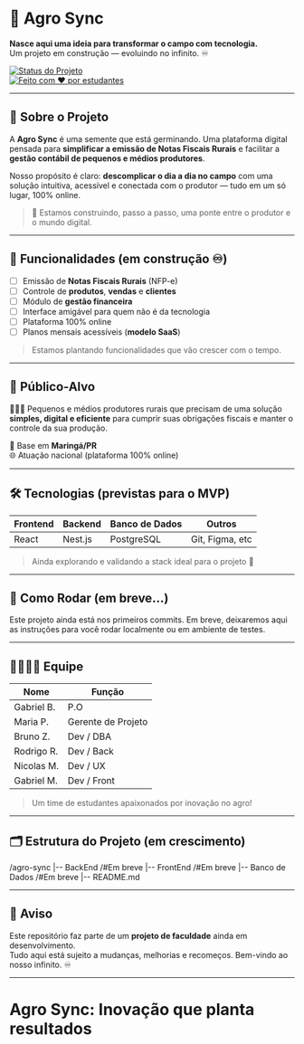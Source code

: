 # 🌱 Agro Sync

**Nasce aqui uma ideia para transformar o campo com tecnologia.**  
Um projeto em construção — evoluindo no infinito. ♾️

[![Status do Projeto](https://img.shields.io/badge/status-em%20fase%20inicial-lightgrey)]()  
[![Feito com ❤️ por estudantes](https://img.shields.io/badge/feito%20por-estudantes-lightgreen)]()

---

## 📘 Sobre o Projeto

A **Agro Sync** é uma semente que está germinando. Uma plataforma digital pensada para **simplificar a emissão de Notas Fiscais Rurais** e facilitar a **gestão contábil de pequenos e médios produtores**.

Nosso propósito é claro: **descomplicar o dia a dia no campo** com uma solução intuitiva, acessível e conectada com o produtor — tudo em um só lugar, 100% online.

> 🚜 Estamos construindo, passo a passo, uma ponte entre o produtor e o mundo digital.

---

## 🧩 Funcionalidades (em construção ♾️)

- [ ] Emissão de **Notas Fiscais Rurais** (NFP-e)
- [ ] Controle de **produtos**, **vendas** e **clientes**
- [ ] Módulo de **gestão financeira**
- [ ] Interface amigável para quem não é da tecnologia
- [ ] Plataforma 100% online
- [ ] Planos mensais acessíveis (**modelo SaaS**)

> Estamos plantando funcionalidades que vão crescer com o tempo.

---

## 🎯 Público-Alvo

👩🏽‍🌾 Pequenos e médios produtores rurais que precisam de uma solução **simples, digital e eficiente** para cumprir suas obrigações fiscais e manter o controle da sua produção.

📍 Base em **Maringá/PR**  
🌐 Atuação nacional (plataforma 100% online)

---

## 🛠️ Tecnologias (previstas para o MVP)

| Frontend        | Backend          | Banco de Dados | Outros                  |
|-----------------|------------------|----------------|-------------------------|
| React           | Nest.js          | PostgreSQL     | Git, Figma, etc         |

> Ainda explorando e validando a stack ideal para o projeto 🌾

---

## 🚀 Como Rodar (em breve...)

Este projeto ainda está nos primeiros commits. Em breve, deixaremos aqui as instruções para você rodar localmente ou em ambiente de testes.

---

## 👨‍👩‍👧‍👦 Equipe

| Nome        | Função             |
|-------------|--------------------|
| Gabriel B.  | P.O                |
| Maria P.    | Gerente de Projeto |
| Bruno Z.    | Dev / DBA          |
| Rodrigo R.  | Dev / Back         |
| Nicolas M.  | Dev / UX|UI        |
| Gabriel M.  | Dev / Front        |

> Um time de estudantes apaixonados por inovação no agro!

---

## 🗂️ Estrutura do Projeto (em crescimento)

/agro-sync
|-- BackEnd /#Em breve
|-- FrontEnd /#Em breve
|-- Banco de Dados /#Em breve
|-- README.md

---

## 📢 Aviso

Este repositório faz parte de um **projeto de faculdade** ainda em desenvolvimento.  
Tudo aqui está sujeito a mudanças, melhorias e recomeços. Bem-vindo ao nosso infinito. ♾️

---

# Agro Sync: Inovação que planta resultados
